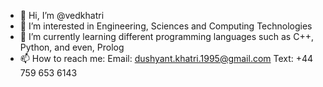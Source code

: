 - 👋 Hi, I’m @vedkhatri
- 👀 I’m interested in Engineering, Sciences and Computing Technologies
- 🌱 I’m currently learning different programming languages such as C++, Python, and even, Prolog
- 📫 How to reach me:
      Email: dushyant.khatri.1995@gmail.com
      Text: +44 759 653 6143
